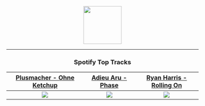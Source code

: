 <p align="center">
  <a href="https://www.tobiasmichael.de">
    <img src="https://tobiasmichael.de/assets/logo.gif" width="100" height="100"/>
  </a>
</p>

---

<h3 align="center">Spotify Top Tracks</h3>

[Plusmacher - Ohne Ketchup](https://open.spotify.com/track/26iQlWeI9At3KOltyTxscm)|[Adieu Aru - Phase](https://open.spotify.com/track/2kuvzhyv1eTsKPOs00CLnt)|[Ryan Harris - Rolling On](https://open.spotify.com/track/5QZHOS6ipp8liMXtvzIscD)
:---:|:----:|:----:
<img src="https://i.scdn.co/image/ab67616d00001e02563262bab2c33cfa71a5d2ee"/>|<img src="https://i.scdn.co/image/ab67616d00001e023447f6b77d6f76d13034735b"/>|<img src="https://i.scdn.co/image/ab67616d00001e025a0c300c766f6fb9d574e863"/>